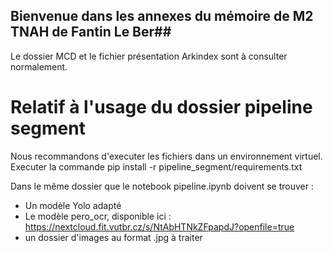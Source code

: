 ## Bienvenue dans les annexes du mémoire de M2 TNAH de Fantin Le Ber##

Le dossier MCD et le fichier présentation Arkindex sont à consulter normalement.

 # Relatif à l'usage du dossier pipeline segment #

Nous recommandons d'executer les fichiers dans un environnement virtuel.
Executer la commande
 pip install -r pipeline_segment/requirements.txt

Dans le même dossier que le notebook pipeline.ipynb doivent se trouver :
- Un modèle Yolo adapté
- Le modèle pero_ocr, disponible ici : https://nextcloud.fit.vutbr.cz/s/NtAbHTNkZFpapdJ?openfile=true
- un dossier d'images au format .jpg à traiter
